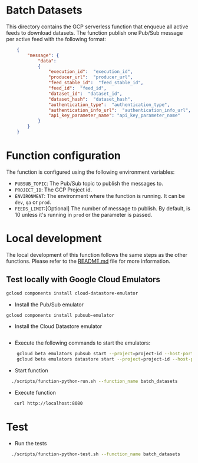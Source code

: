 # Batch Datasets
This directory contains the GCP serverless function that enqueue all active feeds to download datasets.
The function publish one Pub/Sub message per active feed with the following format:
```json
    {
        "message": {
            "data": 
            {
                "execution_id":  "execution_id",
                "producer_url":  "producer_url",
                "feed_stable_id":  "feed_stable_id",
                "feed_id":  "feed_id",
                "dataset_id":  "dataset_id",
                "dataset_hash":  "dataset_hash",
                "authentication_type":  "authentication_type",
                "authentication_info_url":  "authentication_info_url",
                "api_key_parameter_name": "api_key_parameter_name"
            }            
        }
    }
``` 

# Function configuration
The function is configured using the following environment variables:
- `PUBSUB_TOPIC`: The Pub/Sub topic to publish the messages to.
- `PROJECT_ID`: The GCP Project id. 
- `ENVIRONMENT`: The environment where the function is running. It can be `dev`, `qa` or `prod`.
- `FEEDS_LIMIT`:[Optional] The number of message to publish. By default, is 10 unless it's running in `prod` or the parameter is passed.

# Local development
The local development of this function follows the same steps as the other functions. Please refer to the [README.md](../README.md) file for more information.

## Test locally with Google Cloud Emulators

```bash
gcloud components install cloud-datastore-emulator
```

- Install the Pub/Sub emulator
```bash
gcloud components install pubsub-emulator
```
- Install the Cloud Datastore emulator
```bash

```

- Execute the following commands to start the emulators:
```bash
    gcloud beta emulators pubsub start --project=project-id --host-port='localhost:8043'
    gcloud beta emulators datastore start --project=project-id --host-port='localhost:8044'
```
- Start function
```bash
  ./scripts/function-python-run.sh --function_name batch_datasets
```
- Execute function
```bash
   curl http://localhost:8080
```

# Test
- Run the tests
```bash
  ./scripts/function-python-test.sh --function_name batch_datasets
```